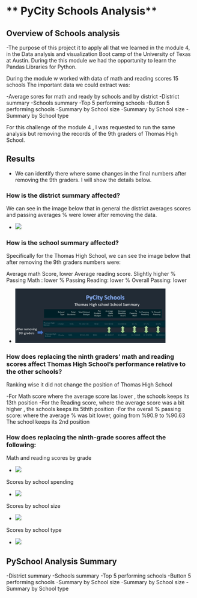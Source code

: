 
# ** PyCity Schools Analysis**

## Overview of Schools analysis

-The purpose of this project it to apply all that we learned in the module 4, in the Data analysis and visualization  Boot camp of the University of Texas at Austin.
During the this module we had the opportunity to learn the Pandas Libraries for Python. 

During the module w worked with data of  math and reading scores  15 schools
The important data we could extract was:

-Average sores for math and ready by schools and by district
-District summary
-Schools summary
-Top 5 performing schools
-Button 5 performing schools
-Summary by School size
-Summary by School size
-Summary by School type

For this challenge of the module 4 ,  I was requested to run the same analysis but removing the records of the 9th graders of Thomas High School.
	

## Results

-  We can identify there where some changes in the final numbers after removing the 9th graders. I will show the details  below.

### How is the district summary affected?

We can see in the image below that in general the district averages scores and passing averages % were lower after removing the  data.


- <img src = "Resources/ disctrict-summary.png" width= "400" >

### How is the school summary affected?

Specifically for the Thomas High School, we can see the image below that after removing the  9th graders  numbers were:

Average math Score, lower
Average reading score. Slightly higher
% Passing Math : lower
% Passing Reading: lower
% Overall Passing: lower

- <img src = "Resources/school_summary.png" width= "400" >

### How does replacing the ninth graders’ math and reading scores affect Thomas High School’s performance relative to the other schools?

Ranking wise it did not change the position of  Thomas High School 

-For Math score  where the average score las lower , the schools keeps its 13th position 
-For the Reading  score, where the average score was a bit higher , the schools keeps its 5thth position 
-For the overall % passing score:  where the average % was bit lower, going from %90.9 to %90.63 The school keeps its 2nd position


### How does replacing the ninth-grade scores affect the following:
Math and reading scores by grade
- <img src = "Resources/grades_summary" width= "400" >
Scores by school spending
- <img src = "Resources/ spending_ranges" width= "400" >
Scores by school size
- <img src = "Resources/ school_size" width= "400" >
Scores by school type

- <img src = "Resources/ school_type" width= "400" >



## PySchool Analysis Summary
	

-District summary
-Schools summary
-Top 5 performing schools
-Button 5 performing schools
-Summary by School size
-Summary by School size
-Summary by School type

